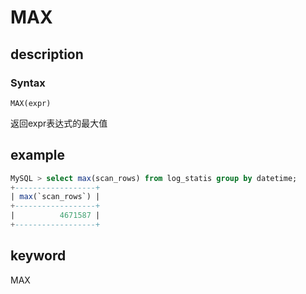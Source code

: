 # MAX

## description

### Syntax

`MAX(expr)`

返回expr表达式的最大值

## example

```SQL
MySQL > select max(scan_rows) from log_statis group by datetime;
+------------------+
| max(`scan_rows`) |
+------------------+
|          4671587 |
+------------------+
```

## keyword

MAX
